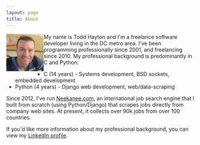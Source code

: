 ```yaml
---
layout: page
title: About
---
```


<img align="left" src="/assets/me.jpeg" />

My name is Todd Hayton and I'm a freelance software developer living in the DC metro area. I've been programming professionally
since 2001, and freelancing since 2010. My professional background is predominantly in C and Python:

* C (14 years) - Systems development, BSD sockets, embedded development
* Python (4 years) - Django web development, web/data-scraping

Since 2012, I've run <a target="_blank" href="http://www.neekanee.com">Neekanee.com</a>, an international job search engine that 
I built from scratch (using Python/Django) that scrapes jobs directly from company web sites. At present, it collects over 90k 
jobs from over 100 countries. 

If you'd like more information about my professional background, you can view my 
<a target="_blank" href="https://www.linkedin.com/in/toddhayton">LinkedIn profile</a>.

